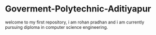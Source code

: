 # Goverment-Polytechnic-Aditiyapur
welcome to my first repository, i am rohan pradhan and i am currently pursuing diploma in computer science engineering.

